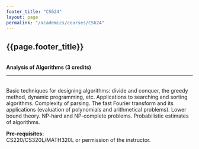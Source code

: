 ```yaml
---
footer_title: "CS624"
layout: page
permalink: "/academics/courses/CS624"
---
```


## {{page.footer_title}}

\
**Analysis of Algorithms (3 credits)**

---

\
Basic techniques for designing algorithms: divide and conquer, the greedy method, dynamic programming, etc. Applications to searching and sorting algorithms. Complexity of parsing. The fast Fourier transform and its applications (evaluation of polynomials and arithmetical problems). Lower bound theory. NP-hard and NP-complete problems. Probabilistic estimates of algorithms.

**Pre-requisites:**
\
CS220/CS320L/MATH320L or permission of the instructor.
